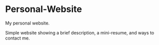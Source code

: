# Personal-Website
My personal website.

Simple website showing a brief description, a mini-resume, and ways to contact me.
